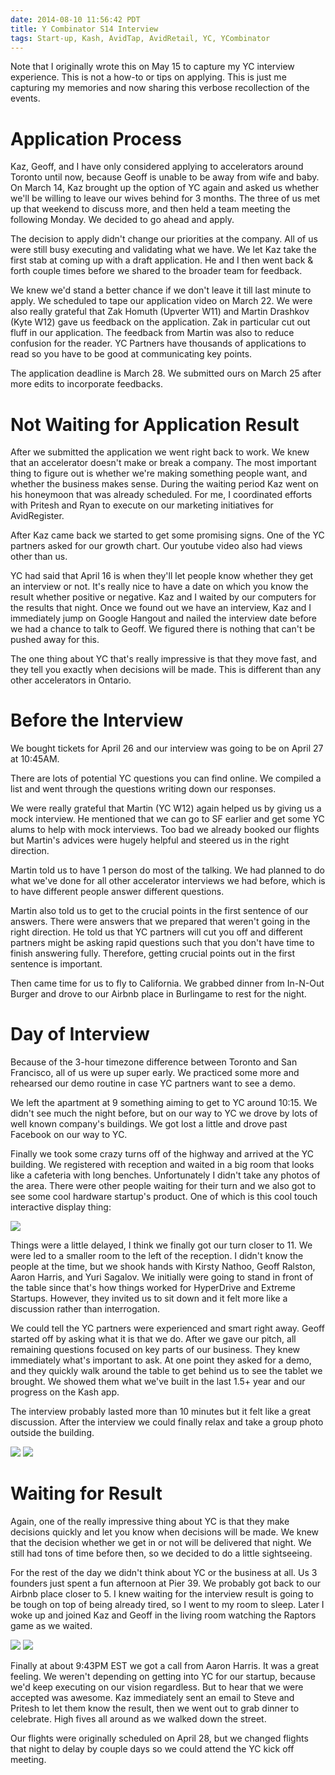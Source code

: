 ```yaml
---
date: 2014-08-10 11:56:42 PDT
title: Y Combinator S14 Interview
tags: Start-up, Kash, AvidTap, AvidRetail, YC, YCombinator
---
```

Note that I originally wrote this on May 15 to capture my YC interview
experience. This is not a how-to or tips on applying. This is just me capturing
my memories and now sharing this verbose recollection of the events.


# Application Process

Kaz, Geoff, and I have only considered applying to accelerators around Toronto
until now, because Geoff is unable to be away from wife and baby. On March 14,
Kaz brought up the option of YC again and asked us whether we'll be willing to
leave our wives behind for 3 months. The three of us met up that weekend to
discuss more, and then held a team meeting the following Monday. We decided to
go ahead and apply.

The decision to apply didn't change our priorities at the company. All of us
were still busy executing and validating what we have. We let Kaz take the first
stab at coming up with a draft application. He and I then went back & forth
couple times before we shared to the broader team for feedback.

We knew we'd stand a better chance if we don't leave it till last minute to
apply. We scheduled to tape our application video on March 22. We were also
really grateful that Zak Homuth (Upverter W11) and Martin Drashkov (Kyte W12)
gave us feedback on the application. Zak in particular cut out fluff in our
application. The feedback from Martin was also to reduce confusion for the
reader. YC Partners have thousands of applications to read so you have to be
good at communicating key points.

The application deadline is March 28. We submitted ours on March 25 after more
edits to incorporate feedbacks.


# Not Waiting for Application Result

After we submitted the application we went right back to work. We knew that an
accelerator doesn't make or break a company. The most important thing to
figure out is whether we're making something people want, and whether the
business makes sense. During the waiting period Kaz went on his honeymoon that
was already scheduled. For me, I coordinated efforts with Pritesh and Ryan to
execute on our marketing initiatives for AvidRegister.

After Kaz came back we started to get some promising signs. One of the YC
partners asked for our growth chart. Our youtube video also had views other than
us.

YC had said that April 16 is when they'll let people know whether they get an
interview or not. It's really nice to have a date on which you know the result
whether positive or negative. Kaz and I waited by our computers for the results
that night. Once we found out we have an interview, Kaz and I immediately jump
on Google Hangout and nailed the interview date before we had a chance to talk
to Geoff. We figured there is nothing that can't be pushed away for this.

The one thing about YC that's really impressive is that they move fast, and
they tell you exactly when decisions will be made. This is different than any
other accelerators in Ontario.


# Before the Interview

We bought tickets for April 26 and our interview was going to be on April 27 at
10:45AM.

There are lots of potential YC questions you can find online. We compiled a list
and went through the questions writing down our responses.

We were really grateful that Martin (YC W12) again helped us by giving
us a mock interview. He mentioned that we can go to SF earlier and get some YC
alums to help with mock interviews. Too bad we already booked our flights but
Martin's advices were hugely helpful and steered us in the right direction.

Martin told us to have 1 person do most of the talking. We had planned to do
what we've done for all other accelerator interviews we had before, which is to
have different people answer different questions.

Martin also told us to get to the crucial points in the first sentence of our
answers. There were answers that we prepared that weren't going in the right
direction. He told us that YC partners will cut you off and different partners
might be asking rapid questions such that you don't have time to finish
answering fully. Therefore, getting crucial points out in the first sentence is
important.

Then came time for us to fly to California. We grabbed dinner from In-N-Out
Burger and drove to our Airbnb place in Burlingame to rest for the night.


# Day of Interview

Because of the 3-hour timezone difference between Toronto and San Francisco, all of
us were up super early. We practiced some more and rehearsed our demo routine in
case YC partners want to see a demo.

We left the apartment at 9 something aiming to get to YC around 10:15. We didn't
see much the night before, but on our way to YC we drove by lots of well known
company's buildings. We got lost a little and drove past Facebook on our way to
YC.

Finally we took some crazy turns off of the highway and arrived at the YC
building. We registered with reception and waited in a big room that looks like
a cafeteria with long benches. Unfortunately I didn't take any photos of the
area. There were other people waiting for their turn and we also got to see some
cool hardware startup's product. One of which is this cool touch interactive display thing:

[![][1]][1]

Things were a little delayed, I think we finally got our turn closer to 11. We
were led to a smaller room to the left of the reception. I didn't know the
people at the time, but we shook hands with Kirsty Nathoo, Geoff Ralston, Aaron
Harris, and Yuri Sagalov. We initially were going to stand in front of the table
since that's how things worked for HyperDrive and Extreme Startups. However,
they invited us to sit down and it felt more like a discussion rather than
interrogation.

We could tell the YC partners were experienced and smart right away. Geoff
started off by asking what it is that we do. After we gave our pitch, all
remaining questions focused on key parts of our business. They knew immediately
what's important to ask. At one point they asked for a demo, and they quickly
walk around the table to get behind us to see the tablet we brought. We showed
them what we've built in the last 1.5+ year and our progress on the Kash
app.

The interview probably lasted more than 10 minutes but it felt like a great
discussion. After the interview we could finally relax and take a group photo
outside the building.

[![][2]][2] [![][3]][3]


# Waiting for Result

Again, one of the really impressive thing about YC is that they make decisions
quickly and let you know when decisions will be made. We knew that the decision
whether we get in or not will be delivered that night. We still had tons of
time before then, so we decided to do a little sightseeing.

For the rest of the day we didn't think about YC or the business at all. Us 3
founders just spent a fun afternoon at Pier 39. We probably got back to our
Airbnb place closer to 5. I knew waiting for the interview result is going to
be tough on top of being already tired, so I went to my room to sleep. Later I
woke up and joined Kaz and Geoff in the living room watching the Raptors game
as we waited.

[![][4]][4] [![][5]][5]

Finally at about 9:43PM EST we got a call from Aaron Harris. It was a great
feeling. We weren't depending on getting into YC for our startup, because we'd
keep executing on our vision regardless. But to hear that we were accepted was
awesome. Kaz immediately sent an email to Steve and Pritesh to let them know
the result, then we went out to grab dinner to celebrate. High fives all around
as we walked down the street.

Our flights were originally scheduled on April 28, but we changed flights that
night to delay by couple days so we could attend the YC kick off meeting.

  [1]: //imagedatastore.appspot.com/ahBzfmltYWdlZGF0YXN0b3Jlcg0LEgVpbWFnZRjpinwM
  [2]: //imagedatastore.appspot.com/ahBzfmltYWdlZGF0YXN0b3Jlcg4LEgVpbWFnZRipj7kBDA
  [3]: //imagedatastore.appspot.com/ahBzfmltYWdlZGF0YXN0b3Jlcg0LEgVpbWFnZRj6zwIM
  [4]: //imagedatastore.appspot.com/ahBzfmltYWdlZGF0YXN0b3Jlcg4LEgVpbWFnZRjpk_YBDA
  [5]: //imagedatastore.appspot.com/ahBzfmltYWdlZGF0YXN0b3Jlcg4LEgVpbWFnZRj54fYBDA
